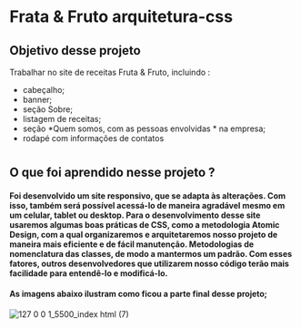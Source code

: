 # Frata & Fruto arquitetura-css
## Objetivo desse projeto

 Trabalhar no site de receitas Fruta & Fruto, incluindo :
* cabeçalho;
* banner;
* seção Sobre;
* listagem de receitas;
* seção *Quem somos, com as pessoas envolvidas * na empresa;
* rodapé com informações de contatos
#
## O que foi aprendido nesse projeto ?
#### Foi desenvolvido um site responsivo, que se adapta às alterações. Com isso, também será possível acessá-lo de maneira agradável mesmo em um celular, tablet ou desktop. Para o desenvolvimento desse site usaremos algumas boas práticas de CSS, como a metodologia Atomic Design, com a qual organizaremos e arquitetaremos nosso projeto de maneira mais eficiente e de fácil manutenção. Metodologias de nomenclatura das classes, de modo a mantermos um padrão. Com esses fatores, outros desenvolvedores que utilizarem nosso código terão mais facilidade para entendê-lo e modificá-lo.

#### As imagens abaixo ilustram como ficou a parte final desse projeto;

![127 0 0 1_5500_index html (7)](https://user-images.githubusercontent.com/96561261/159351917-a46cde9c-5a3f-4ccb-880c-86615ae7488f.png)
